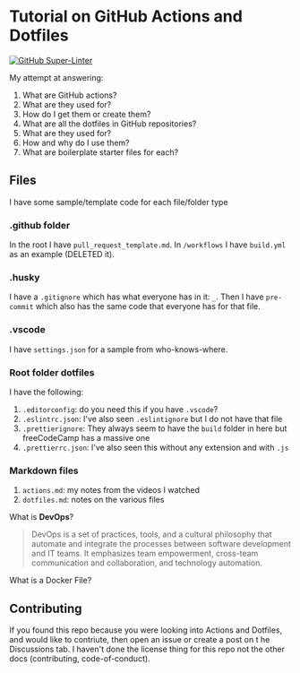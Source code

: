 # Tutorial on GitHub Actions and Dotfiles

[![GitHub Super-Linter](https://github.com/Kernix13/github-actions-dotfiles/workflows/Lint%20Code%20Base/badge.svg)](https://github.com/marketplace/actions/super-linter)

My attempt at answering:

1. What are GitHub actions?
1. What are they used for?
1. How do I get them or create them?
1. What are all the dotfiles in GitHub repositories?
1. What are they used for?
1. How and why do I use them?
1. What are boilerplate starter files for each?

## Files

I have some sample/template code for each file/folder type

### .github folder

In the root I have `pull_request_template.md`. In `/workflows` I have `build.yml` as an example (DELETED it).

### .husky

I have a `.gitignore` which has what everyone has in it: `_`. Then I have `pre-commit` which also has the same code that everyone has for that file.

### .vscode

I have `settings.json` for a sample from who-knows-where.

### Root folder dotfiles

I have the following:

1. `.editorconfig`: do you need this if you have `.vscode`?
1. `.eslintrc.json`: I've also seen `.eslintignore` but I do not have that file
1. `.prettierignore`: They always seem to have the `build` folder in here but freeCodeCamp has a massive one
1. `.prettierrc.json`: I've also seen this without any extension and with `.js`

### Markdown files

1. `actions.md`: my notes from the videos I watched
1. `dotfiles.md`: notes on the various files

What is **DevOps**?

> DevOps is a set of practices, tools, and a cultural philosophy that automate and integrate the processes between software development and IT teams. It emphasizes team empowerment, cross-team communication and collaboration, and technology automation.

What is a Docker File?

## Contributing

If you found this repo because you were looking into Actions and Dotfiles, and would like to contriute, then open an issue or create a post on t he Discussions tab. I haven't done the license thing for this repo not the other docs (contributing, code-of-conduct).

